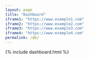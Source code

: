 ```yaml
---
layout: page
title: "Dashboard"
iframe1: "https://www.example1.com"
iframe2: "https://www.example2.com"
iframe3: "https://www.example3.com"
iframe4: "https://www.example4.com"
permalink: /db/
---
```


{% include dashboard.html %}
